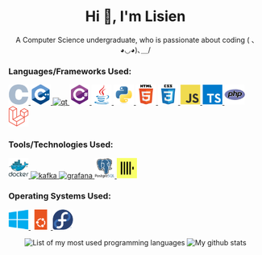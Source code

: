 <h1 align="center">Hi 👋, I'm Lisien</h1>
<p align="center">
A Computer Science undergraduate, who is passionate about coding ( ､◕◡◕)､＿/
</p>

<h3>Languages/Frameworks Used:</h3>
<p> 
    <!-- C -->
    <a href="https://www.cprogramming.com/" target="_blank" rel="noreferrer"> <img src="https://raw.githubusercontent.com/devicons/devicon/master/icons/c/c-original.svg" alt="c" width="40" height="40"/> </a> 
    <!-- C++ -->
    <a href="https://www.w3schools.com/cpp/" target="_blank" rel="noreferrer"> <img src="https://raw.githubusercontent.com/devicons/devicon/master/icons/cplusplus/cplusplus-original.svg" alt="cplusplus" width="40" height="40"/> </a> 
    <!-- Qt -->
    <a href="https://www.qt.io/" target="_blank" rel="noreferrer"> <img src="https://upload.wikimedia.org/wikipedia/commons/0/0b/Qt_logo_2016.svg" alt="qt" width="40" height="40"/> </a>
    <!-- C# -->
    <a href="https://www.w3schools.com/cs/" target="_blank" rel="noreferrer"> <img src="https://raw.githubusercontent.com/devicons/devicon/master/icons/csharp/csharp-original.svg" alt="csharp" width="40" height="40"/> </a>
    <!-- Java -->  
    <a href="https://www.java.com" target="_blank" rel="noreferrer"> <img src="https://raw.githubusercontent.com/devicons/devicon/master/icons/java/java-original.svg" alt="java" width="40" height="40"/> </a>
    <!-- Python -->
    <a href="https://www.python.org" target="_blank" rel="noreferrer"> <img src="https://raw.githubusercontent.com/devicons/devicon/master/icons/python/python-original.svg" alt="python" width="40" height="40"/> </a> 
    <!-- HTML -->
    <a href="https://www.w3.org/html/" target="_blank" rel="noreferrer"> <img src="https://raw.githubusercontent.com/devicons/devicon/master/icons/html5/html5-original-wordmark.svg" alt="html5" width="40" height="40"/> </a>
    <!-- CSS -->
    <a href="https://www.w3schools.com/css/" target="_blank" rel="noreferrer"> <img src="https://raw.githubusercontent.com/devicons/devicon/master/icons/css3/css3-original-wordmark.svg" alt="css3" width="40" height="40"/> </a>
     <!-- JavaScript -->
    <a href="https://developer.mozilla.org/en-US/docs/Web/JavaScript" target="_blank" rel="noreferrer"> <img src="https://raw.githubusercontent.com/devicons/devicon/master/icons/javascript/javascript-original.svg" alt="javascript" width="40" height="40"/> </a> 
     <!-- TypeScript -->
    <a href="https://www.typescriptlang.org" target="_blank" rel="noreferrer"> <img src="https://raw.githubusercontent.com/devicons/devicon/develop/icons/typescript/typescript-original.svg" alt="typescript" width="40" height="40"/> </a> 
    <!-- PHP -->
    <a href="https://php.net" target="_blank" rel="noreferrer"> <img src="https://raw.githubusercontent.com/devicons/devicon/master/icons/php/php-original.svg" alt="php" width="40" height="40"/> </a>
    <!-- PHP -->
    <a href="https://laravel.com" target="_blank" rel="noreferrer"> <img src="https://raw.githubusercontent.com/devicons/devicon/develop/icons/laravel/laravel-original.svg" alt="laravel" width="40" height="40"/> </a>
</p>

<!-- Don't know where to put this -->
<!-- Bash -->
<!-- <a href="https://www.gnu.org/software/bash/" target="_blank" rel="noreferrer"> <img src="https://www.vectorlogo.zone/logos/gnu_bash/gnu_bash-icon.svg" alt="bash" width="40" height="40"/> </a>  -->

<h3>Tools/Technologies Used:</h3>
<p>
    <!-- Docker -->
    <a href="https://www.docker.com/" target="_blank" rel="noreferrer"> <img src="https://raw.githubusercontent.com/devicons/devicon/master/icons/docker/docker-original-wordmark.svg" alt="docker" width="40" height="40"/> </a> 
    <!-- Kafka -->
    <a href="https://kafka.apache.org/" target="_blank" rel="noreferrer"> <img src="https://www.vectorlogo.zone/logos/apache_kafka/apache_kafka-icon.svg" alt="kafka" width="40" height="40"/> </a>
    <!-- Grafana -->
    <a href="https://grafana.com" target="_blank" rel="noreferrer"> <img src="https://www.vectorlogo.zone/logos/grafana/grafana-icon.svg" alt="grafana" width="40" height="40"/> </a> 
    <!-- Postgresql -->
    <a href="https://www.postgresql.org" target="_blank" rel="noreferrer"> <img src="https://raw.githubusercontent.com/devicons/devicon/master/icons/postgresql/postgresql-original-wordmark.svg" alt="postgresql" width="40" height="40"/> </a>
    <!-- Clickhouse -->
    <a href="https://www.clickhouse.com" target="_blank" rel="noreferrer"> <img src="https://raw.githubusercontent.com/devicons/devicon/develop/icons/clickhouse/clickhouse-original.svg" alt="clickhouse" width="40" height="40"/> </a> 
</p>

<!-- Don't know where to put this -->
<!-- <h3>Versioning Tools Used:</h3>
<p><a href="https://git-scm.com/" target="_blank" rel="noreferrer"> <img src="https://www.vectorlogo.zone/logos/git-scm/git-scm-icon.svg" alt="git" width="40" height="40"/> </a> <a href="https://www.mercurial-scm.org/" target="_blank" rel="noreferrer"> <img src="https://www.vectorlogo.zone/logos/mercurial-scm/mercurial-scm-icon.svg" alt="mercurial" width="40" height="40" /></p> -->



<h3>Operating Systems Used:</h3>
<p><a href="https://www.microsoft.com/en-us/windows" target="_blank" rel="noreferrer"> <img src="https://raw.githubusercontent.com/devicons/devicon/master/icons/windows8/windows8-original.svg" alt="windows" width="40" height="40"/> </a> <a href="https://ubuntu.com" target="_blank" rel="noreferrer"> <img src="https://raw.githubusercontent.com/devicons/devicon/master/icons/ubuntu/ubuntu-original.svg" alt="ubuntu" width="40" height="40"/> </a> <a href="https://getfedora.org" target="_blank" rel="noreferrer"> <img src="https://raw.githubusercontent.com/devicons/devicon/master/icons/fedora/fedora-original.svg" alt="fedora" width="40" height="40"/> </a></p>

<div align="center">
<img height="160em" src="https://github-readme-stats.vercel.app/api/top-langs?username=lisienskenderi&show_icons=true&locale=en&layout=compact&theme=github_dark&border_color=ffffff" alt="List of my most used programming languages" />
<img height="160em"src="https://github-readme-stats.vercel.app/api?username=lisienskenderi&show_icons=true&locale=en&theme=github_dark&border_color=ffffff" alt="My github stats" />
</div>

